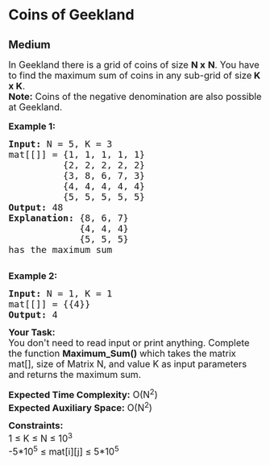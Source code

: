 # Coins of Geekland
## Medium 
<div class="problem-statement">
                <p></p><p><span style="font-size:18px">In Geekland there is a grid&nbsp;of coins of size <strong>N x</strong> <strong>N</strong>. You have to find the maximum sum of coins in any&nbsp;sub-grid&nbsp;of size<strong> K x K</strong>.<br>
<strong>Note:</strong> Coins of the negative denomination are&nbsp;also possible at Geekland.</span><br>
<br>
<span style="font-size:18px"><strong>Example 1:</strong></span></p>

<pre><span style="font-size:18px"><strong>Input: </strong>N = 5, K = 3 
mat[[]] = {1, 1, 1, 1, 1}&nbsp;
          {2, 2, 2, 2, 2}&nbsp;
          {3, 8, 6, 7, 3}&nbsp;
          {4, 4, 4, 4, 4}&nbsp;
          {5, 5, 5, 5, 5}</span>
<span style="font-size:18px"><strong>Output:</strong> 48</span>
<span style="font-size:18px"><strong>Explanation:</strong> {8, 6, 7}
             {4, 4, 4}
             {5, 5, 5}
has the maximum sum</span>
</pre>

<p><br>
<span style="font-size:18px"><strong>Example 2:</strong></span></p>

<pre><span style="font-size:18px"><strong>Input: </strong>N = 1, K = 1
mat[[]] = {{4}} </span>
<span style="font-size:18px"><strong>Output:</strong> 4</span><span style="font-size:18px">
</span></pre>

<p><span style="font-size:18px"><strong>Your Task: </strong>&nbsp;<br>
You don't need to read input or print anything. Complete the function <strong>Maximum_Sum()</strong> which takes the matrix mat[], size of Matrix N, and value K as input parameters and returns the maximum sum.</span></p>

<p><span style="font-size:18px"><strong>Expected Time Complexity:</strong> O(N<sup>2</sup>)<br>
<strong>Expected Auxiliary Space:</strong> O(N<sup>2</sup>)</span></p>

<p><span style="font-size:18px"><strong>Constraints:</strong><br>
1 ≤ K&nbsp;≤ N ≤ 10<sup>3</sup><br>
-5*10<sup>5</sup> ≤ mat[i][j] ≤ 5*10<sup>5</sup></span></p>
 <p></p>
            </div>